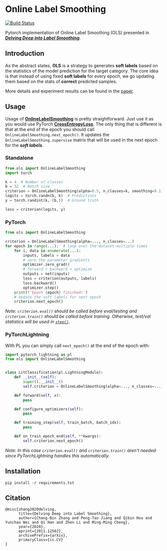 # Online Label Smoothing

[![Build Status](https://www.travis-ci.com/ankandrew/online-label-smoothing-pt.svg?branch=main)](https://www.travis-ci.com/ankandrew/online-label-smoothing-pt)

Pytorch implementation of Online Label Smoothing (OLS) presented in [_**Delving Deep into Label Smoothing**_](https://arxiv.org/abs/2011.12562).

## Introduction

As the abstract states, **OLS** is a strategy to generates **soft labels** based on
the statistics of the model prediction for the target category. The core idea is that
instead of using fixed **soft labels** for every epoch, we go updating them based on
the stats of **correct** predicted samples.

More details and experiment results can be found in the [paper](https://arxiv.org/abs/2011.12562).

## Usage

Usage of [**OnlineLabelSmoothing**](./ols/online_label_smooth.py) is pretty straightforward.
Just use it as you would use PyTorch [**CrossEntropyLoss**](https://pytorch.org/docs/stable/generated/torch.nn.CrossEntropyLoss.html).
The only thing that is different is that at the end of the epoch you should call `OnlineLabelSmoothing.next_epoch()`. It updates the
`OnlineLabelSmoothing.supervise` matrix that will be used in the next epoch for the _**soft labels**_.


### Standalone
```python
from ols import OnlineLabelSmoothing
import torch

k = 4  # Number of classes
b = 32  # Batch size
criterion = OnlineLabelSmoothing(alpha=0.5, n_classes=k, smoothing=0.1)
logits = torch.randn(b, k)  # Predictions
y = torch.randint(k, (b,))  # Ground truth

loss = criterion(logits, y)
```

### PyTorch

```python
from ols import OnlineLabelSmoothing

criterion = OnlineLabelSmoothing(alpha=..., n_classes=...)
for epoch in range(...):  # loop over the dataset multiple times
    for i, data in enumerate(...):
        inputs, labels = data
        # zero the parameter gradients
        optimizer.zero_grad()
        # forward + backward + optimize
        outputs = net(inputs)
        loss = criterion(outputs, labels)
        loss.backward()
        optimizer.step()
    print(f'Epoch {epoch} finished!')
    # Update the soft labels for next epoch
    criterion.next_epoch()
```
_Note: `criterion.eval()` should be called before eval/testing and `criterion.train()` should be
called before training. Otherwise, test/val statistics will be used in [`step()`](ols/online_label_smooth.py)._

### PyTorchLightning

With PL you can simply call `next_epoch()` at the end of the epoch with:

```python
import pytorch_lightning as pl
from ols import OnlineLabelSmoothing


class LitClassification(pl.LightningModule):
    def __init__(self):
        super().__init__()
        self.criterion = OnlineLabelSmoothing(alpha=..., n_classes=...)

    def forward(self, x):
        pass

    def configure_optimizers(self):
        pass

    def training_step(self, train_batch, batch_idx):
        pass

    def on_train_epoch_end(self, **kwargs):
        self.criterion.next_epoch()

```
_Note: In this case `criterion.eval()` and `criterion.train()` aren't needed
since PyTorchLightning handles this automatically._

## Installation

```
pip install -r requirements.txt
```

## Citation

```
@misc{zhang2020delving,
      title={Delving Deep into Label Smoothing}, 
      author={Chang-Bin Zhang and Peng-Tao Jiang and Qibin Hou and Yunchao Wei and Qi Han and Zhen Li and Ming-Ming Cheng},
      year={2020},
      eprint={2011.12562},
      archivePrefix={arXiv},
      primaryClass={cs.CV}
}
```
